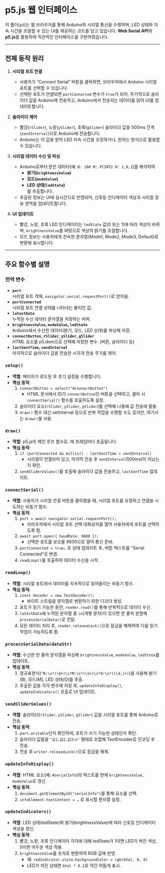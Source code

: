 # p5.js 웹 인터페이스

이 폴더(`p5`)는 웹 브라우저를 통해 Arduino와 시리얼 통신을 수행하며, LED 상태와 지속 시간을 조절할 수 있는 UI를 제공하는 코드를 담고 있습니다. **Web Serial API**와 **p5.js**를 활용하여 직관적인 인터페이스를 구현하였습니다.

---

## 전체 동작 원리

1. **시리얼 포트 연결**  
   - 사용자가 “Connect Serial” 버튼을 클릭하면, 브라우저에서 Arduino 시리얼 포트를 선택할 수 있습니다.  
   - 선택된 포트가 연결되면 `portConnected` 변수가 `true`가 되어, 주기적으로 슬라이더 값을 Arduino에 전송하고, Arduino에서 전송되는 데이터를 읽어 UI를 업데이트합니다.

2. **슬라이더 제어**  
   - 빨강(`rSlider`), 노랑(`ySlider`), 초록(`gSlider`) 슬라이더 값을 500ms 간격(`sendInterval`)으로 Arduino에 전송합니다.  
   - Arduino는 이 값을 받아 LED 지속 시간을 조정하거나, 원하는 방식으로 활용할 수 있습니다.

3. **시리얼 데이터 수신 및 파싱**  
   - Arduino로부터 받은 데이터(예: `B: 160 M: PCINT2 O: 1,0,1`)를 해석하여  
     - **밝기(`brightnessValue`)**  
     - **모드(`modeValue`)**  
     - **LED 상태(`ledState`)**  
     를 추출합니다.  
   - 추출된 정보는 UI에 실시간으로 반영되어, 신호등 인디케이터 색상과 시리얼 정보 영역을 업데이트합니다.

4. **UI 업데이트**  
   - 빨강, 노랑, 초록 LED 인디케이터는 `ledState` 값(0 또는 1)에 따라 색상이 바뀌며, `brightnessValue`를 바탕으로 색상의 밝기를 조절합니다.  
   - 모드 정보는 사용자에게 친숙한 문자열(Mode1, Mode2, Mode3, Default)로 변환해 표시합니다.

---

## 주요 함수별 설명

### 전역 변수

- **`port`**  
  시리얼 포트 객체. `navigator.serial.requestPort()`로 얻어옴.
- **`portConnected`**  
  시리얼 포트 연결 상태를 나타내는 불리언 값.
- **`latestData`**  
  누적된 수신 데이터 문자열을 저장하는 버퍼.
- **`brightnessValue`, `modeValue`, `ledState`**  
  Arduino에서 수신한 데이터(밝기, 모드, LED 상태)를 파싱해 저장.
- **`connectButton`, `rSlider`, `ySlider`, `gSlider`**  
  HTML 요소를 p5.dom으로 선택해 저장한 변수. (버튼, 슬라이더 등)
- **`lastSentTime`, `sendInterval`**  
  마지막으로 슬라이더 값을 전송한 시각과 전송 주기를 제어.

### `setup()`
- **역할**: 페이지가 로드된 후 초기 설정을 수행합니다.
- **핵심 동작**:
  1. `connectButton = select("#connectButton")`  
     - HTML 문서에서 ID가 `connectButton`인 버튼을 선택하고, 클릭 시 `connectSerial()` 함수를 호출하도록 설정.
  2. 슬라이더 요소(`rSlider`, `ySlider`, `gSlider`)를 선택해 나중에 값 전송에 활용.
  3. `draw()` 함수 대신 setInterval 등으로 반복 작업을 수행할 수도 있지만, 여기서는 `draw()`를 사용.

### `draw()`
- **역할**: p5.js의 메인 루프 함수로, 매 프레임마다 호출됩니다.
- **핵심 동작**:
  1. `if (portConnected && millis() - lastSentTime > sendInterval)`  
     - 시리얼이 연결되어 있고, 마지막 전송 후 `sendInterval`(500ms)이 지났는지 확인.
  2. `sendSliderValues()`를 호출해 슬라이더 값을 전송하고, `lastSentTime` 업데이트.

### `connectSerial()`
- **역할**: 사용자가 시리얼 연결 버튼을 클릭했을 때, 시리얼 포트를 요청하고 연결을 시도하는 비동기 함수.
- **핵심 동작**:
  1. `port = await navigator.serial.requestPort();`  
     - 브라우저에서 시리얼 포트 선택 대화상자를 열어 사용자에게 포트를 선택하도록 함.
  2. `await port.open({ baudRate: 9600 });`  
     - 선택한 포트를 보오율 9600으로 열어 통신 준비.
  3. `portConnected = true;` 로 상태 업데이트 후, 버튼 텍스트를 “Serial Connected”로 변경.
  4. `readLoop()`를 호출하여 데이터 수신을 시작.

### `readLoop()`
- **역할**: 시리얼 포트에서 데이터를 지속적으로 읽어들이는 비동기 함수.
- **핵심 동작**:
  1. `const decoder = new TextDecoder();`  
     - 바이트 스트림을 문자열로 변환하기 위한 디코더 생성.
  2. 포트가 읽기 가능한 동안, `reader.read()`를 통해 반복적으로 데이터 수신.
  3. `latestData`에 누적된 문자열 중 `\n`(개행 문자)이 있으면 한 줄씩 분할해 `processSerialData()`로 전달.
  4. 모든 데이터 처리 후, `reader.releaseLock()`으로 잠금을 해제하여 다음 읽기 작업이 가능하도록 함.

### `processSerialData(dataStr)`
- **역할**: 수신한 한 줄의 문자열을 파싱해 `brightnessValue`, `modeValue`, `ledState`를 업데이트.
- **핵심 동작**:
  1. 정규표현식(`^B:\s*(\d+)\s*M:\s*(\S+)\s*O:\s*([\d,]+)`)을 사용해 밝기(B), 모드(M), LED 상태(O)를 추출.
  2. 추출한 값을 각각 변수에 저장 후, `updateInfoDisplay()`, `updateIndicators()` 호출로 UI 업데이트.

### `sendSliderValues()`
- **역할**: 슬라이더(`rSlider`, `ySlider`, `gSlider`) 값을 시리얼 포트를 통해 Arduino로 전송.
- **핵심 동작**:
  1. `port.writable`인지 확인하여, 포트가 쓰기 가능한 상태인지 확인.
  2. 슬라이더 값들을 `"값1,값2,값3\n"` 형태로 조합해 TextEncoder로 인코딩 후 전송.
  3. 전송 후 `writer.releaseLock()`으로 잠금을 해제.

### `updateInfoDisplay()`
- **역할**: HTML 요소(예: `#serialInfo`)의 텍스트를 현재 `brightnessValue`, `modeValue`로 갱신.
- **핵심 동작**:
  1. `document.getElementById("serialInfo")`를 통해 요소를 선택.
  2. `infoElement.textContent = …` 로 표시할 문자열 설정.

### `updateIndicators()`
- **역할**: LED 상태(ledState)와 밝기(brightnessValue)에 따라 신호등 인디케이터 색상을 갱신.
- **핵심 동작**:
  1. 빨강, 노랑, 초록 인디케이터 각각에 대해 ledState가 1이면 LED가 켜진 색상, 0이면 어두운 색상 적용.
  2. `brightnessValue`를 숫자로 변환하여 RGB 값에 반영.  
     - 예: `redIndicator.style.backgroundColor = rgb(bVal, 0, 0)`  
     - LED가 꺼진 상태면 `bVal * 0.2`로 약간 어둡게 표시.
